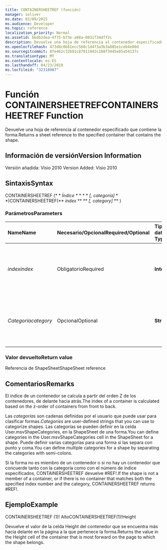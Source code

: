 ```yaml
---
title: CONTAINERSHEETREF (función)
manager: soliver
ms.date: 03/09/2015
ms.audience: Developer
ms.topic: reference
localization_priority: Normal
ms.assetid: bbdb2dea-4f75-b73e-a98a-0031f34dff2c
description: Devuelve una hoja de referencia al contenedor especificado que contiene la forma.
ms.openlocfilehash: 473d8c0b81ecc568c1d4f3a3b3a885e1ceb4e00d
ms.sourcegitcommit: 8fe462c32b91c87911942c188f3445e85a54137c
ms.translationtype: MT
ms.contentlocale: es-ES
ms.lasthandoff: 04/23/2019
ms.locfileid: "32318987"
---
```

# <a name="containersheetref-function"></a><span data-ttu-id="6bcca-103">Función CONTAINERSHEETREF</span><span class="sxs-lookup"><span data-stu-id="6bcca-103">CONTAINERSHEETREF Function</span></span>

<span data-ttu-id="6bcca-104">Devuelve una hoja de referencia al contenedor especificado que contiene la forma.</span><span class="sxs-lookup"><span data-stu-id="6bcca-104">Returns a sheet reference to the specified container that contains the shape.</span></span>
  
## <a name="version-information"></a><span data-ttu-id="6bcca-105">Información de versión</span><span class="sxs-lookup"><span data-stu-id="6bcca-105">Version Information</span></span>

<span data-ttu-id="6bcca-106">Versión añadida: Visio 2010
</span><span class="sxs-lookup"><span data-stu-id="6bcca-106">Version Added: Visio 2010</span></span> 
  
## <a name="syntax"></a><span data-ttu-id="6bcca-107">Sintaxis</span><span class="sxs-lookup"><span data-stu-id="6bcca-107">Syntax</span></span>

<span data-ttu-id="6bcca-108">CONTAINERSHEETREF (\* \* *Índice* \* \* \* \* *[, categoría]* \* \*)</span><span class="sxs-lookup"><span data-stu-id="6bcca-108">CONTAINERSHEETREF(\*\* *index* \*\* \*\* *[, category]* \*\* )</span></span> 
  
### <a name="parameters"></a><span data-ttu-id="6bcca-109">Parámetros</span><span class="sxs-lookup"><span data-stu-id="6bcca-109">Parameters</span></span>

|<span data-ttu-id="6bcca-110">**Name**</span><span class="sxs-lookup"><span data-stu-id="6bcca-110">**Name**</span></span>|<span data-ttu-id="6bcca-111">**Necesario/Opcional**</span><span class="sxs-lookup"><span data-stu-id="6bcca-111">**Required/Optional**</span></span>|<span data-ttu-id="6bcca-112">**Tipo de datos**</span><span class="sxs-lookup"><span data-stu-id="6bcca-112">**Data Type**</span></span>|<span data-ttu-id="6bcca-113">**Descripción**</span><span class="sxs-lookup"><span data-stu-id="6bcca-113">**Description**</span></span>|
|:-----|:-----|:-----|:-----|
| <span data-ttu-id="6bcca-114">_index_</span><span class="sxs-lookup"><span data-stu-id="6bcca-114">_index_</span></span> <br/> |<span data-ttu-id="6bcca-115">Obligatorio</span><span class="sxs-lookup"><span data-stu-id="6bcca-115">Required</span></span>  <br/> |<span data-ttu-id="6bcca-116">**Integer**</span><span class="sxs-lookup"><span data-stu-id="6bcca-116">**Integer**</span></span> <br/> |<span data-ttu-id="6bcca-117">Índice basado en 1 del contenedor.</span><span class="sxs-lookup"><span data-stu-id="6bcca-117">The 1-based index of the container.</span></span> <span data-ttu-id="6bcca-118">Para obtener más información, vea los Comentarios.</span><span class="sxs-lookup"><span data-stu-id="6bcca-118">See Remarks for more information.</span></span>  <br/> |
| <span data-ttu-id="6bcca-119">_Categoría_</span><span class="sxs-lookup"><span data-stu-id="6bcca-119">_category_</span></span> <br/> |<span data-ttu-id="6bcca-120">Opcional</span><span class="sxs-lookup"><span data-stu-id="6bcca-120">Optional</span></span>  <br/> |<span data-ttu-id="6bcca-121">**String**</span><span class="sxs-lookup"><span data-stu-id="6bcca-121">**String**</span></span> <br/> |<span data-ttu-id="6bcca-122">Categoría del contenedor.</span><span class="sxs-lookup"><span data-stu-id="6bcca-122">The category of the container.</span></span> <span data-ttu-id="6bcca-123">Para obtener más información, vea los comentarios.</span><span class="sxs-lookup"><span data-stu-id="6bcca-123">See Remarks for more information.</span></span>  <br/> |
   
### <a name="return-value"></a><span data-ttu-id="6bcca-124">Valor devuelto</span><span class="sxs-lookup"><span data-stu-id="6bcca-124">Return value</span></span>

<span data-ttu-id="6bcca-125">Referencia de ShapeSheet</span><span class="sxs-lookup"><span data-stu-id="6bcca-125">ShapeSheet reference</span></span>
  
## <a name="remarks"></a><span data-ttu-id="6bcca-126">Comentarios</span><span class="sxs-lookup"><span data-stu-id="6bcca-126">Remarks</span></span>

<span data-ttu-id="6bcca-127">El índice de un contenedor se calcula a partir del orden Z de los contenedores, de delante hacia atrás.</span><span class="sxs-lookup"><span data-stu-id="6bcca-127">The index of a container is calculated based on the z-order of containers from front to back.</span></span>
  
 <span data-ttu-id="6bcca-128">Las *categorías* son cadenas definidas por el usuario que puede usar para clasificar formas.</span><span class="sxs-lookup"><span data-stu-id="6bcca-128">*Categories*  are user-defined strings that you can use to categorize shapes.</span></span> <span data-ttu-id="6bcca-129">Las categorías se pueden definir en la celda User.msvShapeCategories, en la ShapeSheet de una forma.</span><span class="sxs-lookup"><span data-stu-id="6bcca-129">You can define categories in the User.msvShapeCategories cell in the ShapeSheet for a shape.</span></span> <span data-ttu-id="6bcca-130">Puede definir varias categorías para una forma si las separa con punto y coma.</span><span class="sxs-lookup"><span data-stu-id="6bcca-130">You can define multiple categories for a shape by separating the categories with semi-colons.</span></span> 
  
<span data-ttu-id="6bcca-131">Si la forma no es miembro de un contenedor o si no hay un contenedor que concuerde tanto con la categoría como con el número de índice especificados, CONTAINERSHEETREF devuelve #REF!.</span><span class="sxs-lookup"><span data-stu-id="6bcca-131">If the shape is not a member of a container, or if there is no container that matches both the specified index number and the category, CONTAINERSHEETREF returns #REF!.</span></span>
  
## <a name="example"></a><span data-ttu-id="6bcca-132">Ejemplo</span><span class="sxs-lookup"><span data-stu-id="6bcca-132">Example</span></span>

<span data-ttu-id="6bcca-133">CONTAINERSHEETREF (1)! Alto</span><span class="sxs-lookup"><span data-stu-id="6bcca-133">CONTAINERSHEETREF(1)!Height</span></span> 
  
<span data-ttu-id="6bcca-134">Devuelve el valor de la celda Height del contenedor que se encuentra más hacia delante en la página a la que pertenece la forma.</span><span class="sxs-lookup"><span data-stu-id="6bcca-134">Returns the value in the Height cell of the container that is most forward on the page to which the shape belongs.</span></span> 
  

